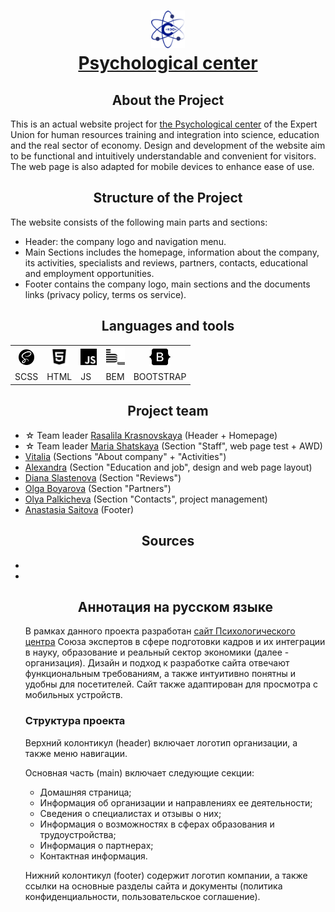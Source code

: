 <h1 align="center"><a href="https://www.psychology.unionsee.ru/"><img src="./assets/icons/banner.svg" alt="logo" height="60"/><br/>Psychological center</a></h1>
<h2 align="center">About the Project</h2>
<p>This is an actual website project for <a href="https://www.psychology.unionsee.ru/">the Psychological center</a> of the Expert Union for human resources training and integration into science, education and the real sector of economy. Design and development of the website aim to be functional and intuitively understandable and convenient for visitors. The web page is also adapted for mobile devices to enhance ease of use.</p>

<h2 align="center">Structure of the Project</h2>
<p>The website consists of the following main parts and sections:</p>
<ul> 
  <li>Header: the company logo and navigation menu.</li>
  <li>Main Sections includes the homepage, information about the company, its activities, specialists and reviews, partners, contacts, educational and employment opportunities. </li>
  <li>Footer сontains the company logo, main sections and the documents links (privacy policy, terms os service).</li>
</ul>
<h2 align="center">Languages and tools</h2>
<table>
    <tr>
        <th><img src="./assets/icons/readme_icons/sass.svg" alt="icon scss" height="25" /></th>
        <th><img src="./assets/icons/readme_icons/html.svg" alt="icon html" height="30"/></th>
        <th><img src="./assets/icons/readme_icons/js.svg" alt="icon html" height="30"/></th>
        <th><img src="./assets/icons/readme_icons/bem.svg" alt="icon html" height="30"/></th>
        <th><img src="./assets/icons/readme_icons/bootstrap.svg" alt="icon html" height="30"/></th>
    </tr>
    <tr>
        <td>SCSS</td>
        <td>HTML</td>
        <td>JS</td>
        <td>BEM</td>
        <td>BOOTSTRAP</td>
    </tr>
</table>

<h2 align="center">Project team</h2>
<ul> 
  <li>&#9734; Team leader <a href="https://github.com/Rasalila"> Rasalila Krasnovskaya</a> (Header + Homepage)</li>
  <li>&#9734; Team leader <a href="https://github.com/makfluffy575">Maria Shatskaya</a> (Section "Staff", web page test + AWD)</li>  
  <li><a href="https://github.com/Vitalia-art">Vitalia</a> (Sections "About company" + "Activities")</li>
  <li><a href="https://github.com/Alia-s-s">Alexandra</a> (Section "Education and job", design and web page layout)</li>
  <li><a href="https://github.com/DianaSlastenova">Diana Slastenova</a> (Section "Reviews")</li>
  <li><a href="https://github.com/boyarovaolga">Olga Boyarova</a> (Section "Partners")</li>
  <li><a href="https://github.com/gosalynmallard">Olya Palkicheva</a> (Section "Contacts", project management)</li>
  <li><a href="https://github.com/saitovaan35">Anastasia Saitova</a> (Footer)</li>
</ul>
<h2 align="center">Sources</h2>
<ul>
  <li><a href="https://edu.unionsee.ru"></a></li>
  <li><a href="https://rakhimkulova-expert.com/main"></a></li>
<h2 align="center">Аннотация на русском языке</h2>
<p>В рамках данного проекта разработан <a href="https://www.psychology.unionsee.ru/">сайт Психологического центра</a> Союза экспертов в сфере подготовки кадров и их интеграции в науку, образование и реальный сектор экономики (далее - организация). Дизайн и подход к разработке сайта отвечают функциональным требованиям, а также интуитивно понятны и удобны для посетителей. Сайт также адаптирован для просмотра с мобильных устройств.</p>
<h3>Структура проекта</h3>
<p>Верхний колонтикул (header) включает логотип организации, а также меню навигации.</p>
<p>Основная часть (main) включает следующие секции:</p>
<ul> 
  <li>Домашняя страница;</li>
  <li>Информация об организации и направлениях ее деятельности;</li>
  <li>Сведения о специалистах и отзывы о них;</li>
  <li>Информация о возможностях в сферах образования и трудоустройства;</li>
  <li>Информация о партнерах;</li>
  <li>Контактная информация.</li>
</ul>
<p>Нижний колонтикул (footer) содержит логотип компании, а также ссылки на основные разделы сайта и документы (политика конфиденциальности, пользовательское соглашение).</p>
